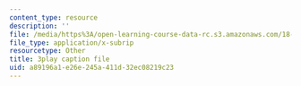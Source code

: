 ```yaml
---
content_type: resource
description: ''
file: /media/https%3A/open-learning-course-data-rc.s3.amazonaws.com/18-01-single-variable-calculus-fall-2006/a89196a1e26e245a411d32ec08219c23_TpWQlKHPyJ4.srt
file_type: application/x-subrip
resourcetype: Other
title: 3play caption file
uid: a89196a1-e26e-245a-411d-32ec08219c23
---
```

